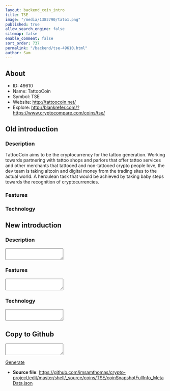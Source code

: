 ```yaml
---
layout: backend_coin_intro
title: TSE
image: "/media/1382790/tato1.png"
published: true
allow_search_engine: false
sitemap: false
enable_comment: false
sort_order: 737
permalink: "/backend/tse-49610.html"
author: Sam
---
```


## About

- ID: 49610
- Name: TattooCoin
- Symbol: TSE
- Website: http://tattoocoin.net/
- Explore: http://blankrefer.com/?https://www.cryptocompare.com/coins/tse/


## Old introduction

### Description

<p>TattooCoin aims to be the cryptocurrency for the tattoo generation. Working towards partnering with tattoo shops and parlors that offer tattoo services and other merchants that tattooed and non-tattooed crypto people love, the dev team is taking altcoin and digital money from the trading sites to the actual world. A herculean task that would be achieved by taking baby steps towards the recognition of cryptocurrencies.</p>

### Features


### Technology




## New introduction


### Description
<textarea id="meta_description" name="description"></textarea>

### Features
<textarea id="meta_features" name="features"></textarea>

### Technology
<textarea id="meta_technology" name="technology"></textarea>


## Copy to Github

<textarea id="coinsnapshotfullinfo_metadata"></textarea>

<a href="#gen" onclick="generateMetaDatJson()">Generate</a>

- **Source file**: <a href="https://github.com/imsamthomas/crypto-project/edit/master/shell/_source/coins/TSE/coinSnapshotFullInfo_MetaData.json">https://github.com/imsamthomas/crypto-project/edit/master/shell/_source/coins/TSE/coinSnapshotFullInfo_MetaData.json</a>

